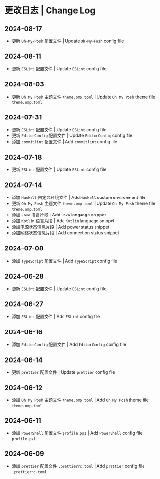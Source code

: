 # 更改日志 | Change Log

## 2024-08-17

- 更新 `Oh-My-Posh` 配置文件 | Update `Oh-My-Posh` config file

## 2024-08-11

- 更新 `ESLint` 配置文件 | Update `ESLint` config file

## 2024-08-03

- 更新 `Oh My Posh` 主题文件 `theme.omp.toml` | Update `Oh My Posh` theme file `theme.omp.toml`

## 2024-07-31

- 更新 `ESLint` 配置文件 | Update `ESLint` config file
- 更新 `EditorConfig` 配置文件 | Update `EditorConfig` config file
- 添加 `commitlint` 配置文件 | Add `commitlint` config file

## 2024-07-18

- 更新 `ESLint` 配置文件 | Update `ESLint` config file

## 2024-07-14

- 添加 `Nushell` 自定义环境文件 | Add `Nushell` custom environment file
- 更新 `Oh My Posh` 主题文件 `theme.omp.toml` | Update `Oh My Posh` theme file `theme.omp.toml`
- 添加 `Java` 语言片段 | Add `Java` language snippet
- 添加 `Kotlin` 语言片段 | Add `Kotlin` language snippet
- 添加电源状态信息片段 | Add power status snippet
- 添加网络状态信息片段 | Add connection status snippet

## 2024-07-08

- 添加 `TypeScript` 配置文件 | Add `TypeScript` config file

## 2024-06-28

- 更新 `ESLint` 配置文件 | Update `ESLint` config file

## 2024-06-27

- 添加 `ESLint` 配置文件 | Add `ESLint` config file

## 2024-06-16

- 添加 `EditorConfig` 配置文件 | Add `EditorConfig` config file

## 2024-06-14

- 更新 `prettier` 配置文件 | Update `prettier` config file

## 2024-06-12

- 添加 `Oh My Posh` 主题文件 `theme.omp.toml` | Add `Oh My Posh` theme file `theme.omp.toml`

## 2024-06-11

- 添加 `PowerShell` 配置文件 `profile.ps1` | Add `PowerShell` config file `profile.ps1`

## 2024-06-09

- 添加 `prettier` 配置文件 `.prettierrc.toml` | Add `prettier` config file `.prettierrc.toml`

